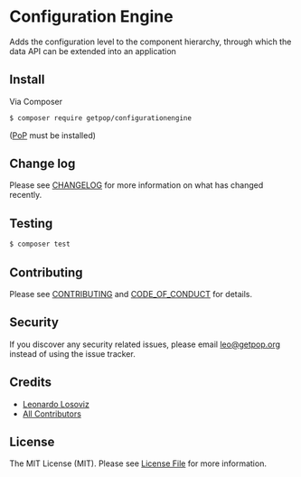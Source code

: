 # Configuration Engine

<!--
[![Latest Version on Packagist][ico-version]][link-packagist]
[![Software License][ico-license]](LICENSE.md)
[![Build Status][ico-travis]][link-travis]
[![Coverage Status][ico-scrutinizer]][link-scrutinizer]
[![Quality Score][ico-code-quality]][link-code-quality]
[![Total Downloads][ico-downloads]][link-downloads]
-->

Adds the configuration level to the component hierarchy, through which the data API can be extended into an application


## Install

Via Composer

``` bash
$ composer require getpop/configurationengine
```

([PoP](https://github.com/leoloso/PoP) must be installed)

<!--
## Usage

``` php
```
-->

## Change log

Please see [CHANGELOG](CHANGELOG.md) for more information on what has changed recently.

## Testing

``` bash
$ composer test
```

## Contributing

Please see [CONTRIBUTING](CONTRIBUTING.md) and [CODE_OF_CONDUCT](CODE_OF_CONDUCT.md) for details.

## Security

If you discover any security related issues, please email leo@getpop.org instead of using the issue tracker.

## Credits

- [Leonardo Losoviz][link-author]
- [All Contributors][link-contributors]

## License

The MIT License (MIT). Please see [License File](LICENSE.md) for more information.

[ico-version]: https://img.shields.io/packagist/v/getpop/configurationengine.svg?style=flat-square
[ico-license]: https://img.shields.io/badge/license-MIT-brightgreen.svg?style=flat-square
[ico-travis]: https://img.shields.io/travis/getpop/configurationengine/master.svg?style=flat-square
[ico-scrutinizer]: https://img.shields.io/scrutinizer/coverage/g/getpop/configurationengine.svg?style=flat-square
[ico-code-quality]: https://img.shields.io/scrutinizer/g/getpop/configurationengine.svg?style=flat-square
[ico-downloads]: https://img.shields.io/packagist/dt/getpop/configurationengine.svg?style=flat-square

[link-packagist]: https://packagist.org/packages/getpop/configurationengine
[link-travis]: https://travis-ci.org/getpop/configurationengine
[link-scrutinizer]: https://scrutinizer-ci.com/g/getpop/configurationengine/code-structure
[link-code-quality]: https://scrutinizer-ci.com/g/getpop/configurationengine
[link-downloads]: https://packagist.org/packages/getpop/configurationengine
[link-author]: https://github.com/leoloso
[link-contributors]: ../../contributors
